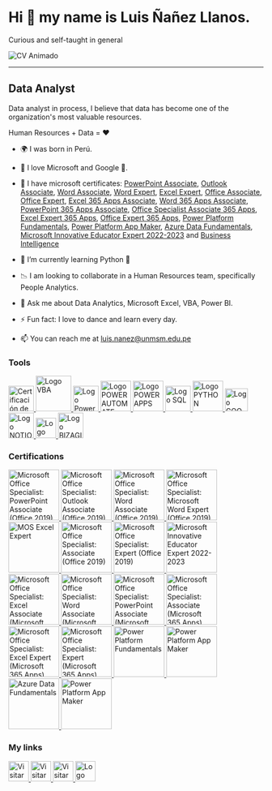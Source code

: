# Hi 👋 my name is Luis Ñañez Llanos.
Curious and self-taught in general

![CV Animado](https://user-images.githubusercontent.com/81267166/183773283-de7a6158-d910-4959-ae9d-fd18bac6ae73.gif)

<!--GIF-->

<!--
<img src="https://user-images.githubusercontent.com/81267166/183773283-de7a6158-d910-4959-ae9d-fd18bac6ae73.gif" width="400">
-->
<!--GIF-->

------------

## Data Analyst


Data analyst in process, I believe that data has become one of the organization's most valuable resources.

Human Resources + Data = ♥

- 🌍 I was born in Perú.
- 💙 I love Microsoft and Google 💛.
- 📖 I have microsoft certificates: [PowerPoint Associate](https://www.credly.com/badges/96479b05-3b92-49f5-b203-665b5b04573b), [Outlook Associate](https://www.credly.com/badges/b260c254-e2db-4173-8fd3-d5a9094753cd), [Word Associate](https://www.credly.com/badges/7c16ac0d-e44c-44cf-844d-fee73331e2ef), [Word Expert](https://www.credly.com/badges/7137b05f-ebc9-4a0d-867d-17b17fa8da4e), [Excel Expert](https://www.credly.com/badges/86f41f12-93ae-40df-97a4-def0a10ef6da), [Office Associate](https://www.credly.com/badges/e123a8f8-63c1-4dee-b5df-7b797e4e0f6d), [Office Expert](https://www.credly.com/badges/0ae23996-09de-42f1-87fe-c988751391ce), [Excel 365 Apps Associate](https://www.credly.com/badges/8d553b0c-b994-41d6-aea4-ffc33be290af), [Word 365 Apps Associate](https://www.credly.com/badges/696fe525-fb96-433d-9653-d6ac6df02852), [PowerPoint 365 Apps Associate](https://www.credly.com/badges/ef6ffb77-39eb-4d3a-90e4-d8547a205b85),  [Office Specialist Associate 365 Apps](https://www.credly.com/badges/b9d0a89f-fb6a-42b2-8497-3d33950bd974), [Excel Expert 365 Apps](https://www.credly.com/badges/f705c342-f055-489a-9d7a-1de10cfd2b6d), [Office Expert 365 Apps](https://www.credly.com/badges/2fd2c2de-8865-44e4-a63d-c519b915cc98), [Power Platform Fundamentals](https://www.credly.com/badges/d526de73-8b7b-4419-b117-e38379b23cd4), [Power Platform App Maker](https://www.credly.com/badges/81ca790f-f800-4dcc-942c-85a30ad19405), [Azure Data Fundamentals](https://www.credly.com/badges/ff408bc9-fb8c-4f14-8bd7-c8e61b393f54), [Microsoft Innovative Educator Expert 2022-2023](https://www.credly.com/badges/c9ff2288-a2a8-492a-a9f6-7058b09c0ab2) and [Business Intelligence](https://www.credly.com/badges/2919ee39-035c-4380-afbc-8ed354e08d66)

- 🧠 I’m currently learning Python 🐍
- 📉 I am looking to collaborate in a Human Resources team, specifically People Analytics.
- 💬 Ask me about Data Analytics, Microsoft Excel, VBA, Power BI.
- ⚡ Fun fact: I love to dance and learn every day.
- 📫  You can reach me at luis.nanez@unmsm.edu.pe


### Tools

<!--EXCEL-->
<a href="https://www.credly.com/badges/86f41f12-93ae-40df-97a4-def0a10ef6da">
  <image src="https://user-images.githubusercontent.com/81267166/183756236-62a8ce10-1348-4c23-8d78-785ab40b83d5.svg" alt="Certificación de Microsoft" width=50px>
</a>

<!--VBA-->  
<a href="#">
  <image src="https://user-images.githubusercontent.com/81267166/183758646-a96bf165-5c29-4b74-b9f4-a8f4b1fb6bc6.svg" alt="Logo VBA" width=70px>
</a>
  
<!--POWER BI-->  
<a href="https://app.powerbi.com/view?r=eyJrIjoiYmEyYTZmMGMtMjdlNC00NjRiLThiMjYtY2YzOTIwZmFlZTZmIiwidCI6IjJlNDA4NTYwLTg5NmEtNDRmYy1hNTBjLTFlOTllMTAwZTgxMiJ9&pageName=ReportSection">
  <image src="https://user-images.githubusercontent.com/81267166/183756495-8cdc59cd-d9ba-490f-89f7-7ccfa29f618a.svg" alt="Logo Power BI" width=50px>
</a>
  
 <!--POWER AUTOMATE-->  
<a href="https://www.credly.com/badges/d526de73-8b7b-4419-b117-e38379b23cd4" target="_blank">
  <image src="https://user-images.githubusercontent.com/81267166/195386132-c2d8c15b-6ae5-4257-9e2b-64aea89d3930.svg" alt="Logo POWER AUTOMATE" width=60px>
</a>
  
  
  <!--POWER APPS-->  
<a href="https://www.credly.com/badges/d526de73-8b7b-4419-b117-e38379b23cd4" target="_blank">
  <image src="https://user-images.githubusercontent.com/81267166/195386158-eca22501-1cfb-4b27-a428-86a7eedf81ef.svg" alt="Logo POWER APPS" width=60px>
</a>
  

 <!--SQL-->  
<a href="#">
  <image src="https://user-images.githubusercontent.com/81267166/183760986-70232646-4093-43dd-8b8d-2da4e22c457a.svg" alt="Logo SQL" width=50px>
</a>
  

  <!--PYTHON-->  
<a href="#">
  <image src="https://user-images.githubusercontent.com/81267166/183764858-7d48cec1-e97d-439f-bbc7-65b638944ecc.png" alt="Logo PYTHON" width=60px>
</a>
  
  
<!--GOOGLE SHEET-->  
<a href="#">
  <image src="https://user-images.githubusercontent.com/81267166/183765191-db308564-4034-4f6c-905c-995d2071a2f1.svg" alt="Logo GOOGLE SHEET" width=45px>
</a>

  
<!--NOTION-->  
<a href="#">
  <image src="https://user-images.githubusercontent.com/81267166/183763705-8316ccce-04ec-4e50-b95b-cbad1cdd230d.svg" alt="Logo NOTION" width=50px>
</a>

  
<!--FIGMA-->  
<a href="#">
  <image src="https://user-images.githubusercontent.com/81267166/183764564-29897fa9-3da0-4e67-bc4b-af45587cdf3e.svg" alt="Logo FIGMA" width=40px>
</a>
  
  <!--BIZAGI-->  
<a href="#">
  <image src="https://user-images.githubusercontent.com/81267166/183762002-b80182c6-846d-4ffd-b25f-4ea3ace175ce.svg" alt="Logo BIZAGI" width=50px>
</a>
  
 

  <!--------------------------------------
CERTIFICACIONES
----------------------------------------->
  
  ### Certifications


<!--Certificación Microsoft Office Specialist: PowerPoint Associate (Office 2019)--> 
<a href="https://www.credly.com/badges/96479b05-3b92-49f5-b203-665b5b04573b">
  <image src="https://user-images.githubusercontent.com/81267166/214389399-8454f60e-a88f-426f-aa61-9f78955256f3.png" alt="Microsoft Office Specialist: PowerPoint Associate (Office 2019)" width=100px>
</a>
  
<!--Certificación Microsoft Office Specialist: Outlook Associate (Office 2019)--> 
<a href="https://www.credly.com/badges/b260c254-e2db-4173-8fd3-d5a9094753cd">
  <image src="https://user-images.githubusercontent.com/81267166/211935475-8ca76d96-6b5a-4138-bfeb-da0b7cfa5f25.png" alt="Microsoft Office Specialist: Outlook Associate (Office 2019)" width=100px>
</a>
  

<!--Certificación Microsoft Office Specialist: Word Associate (Office 2019)--> 
<a href="https://www.credly.com/badges/7c16ac0d-e44c-44cf-844d-fee73331e2ef">
  <image src="https://user-images.githubusercontent.com/81267166/214389856-6675c480-1d8c-42e6-81f2-24583fc47519.png" alt="Microsoft Office Specialist: Word Associate (Office 2019)" width=100px>
</a>
  
  
<!--Certificación Microsoft Office Specialist: Microsoft Word Expert (Office 2019)--> 
<a href="https://www.credly.com/badges/7137b05f-ebc9-4a0d-867d-17b17fa8da4e">
  <image src="https://user-images.githubusercontent.com/81267166/211935159-8fab3ab3-a3cb-461b-b55c-1a8744573a74.png" alt="
Microsoft Office Specialist: Microsoft Word Expert (Office 2019)" width=100px>
</a> 

 <!--Certificación EXCEL --> 
 <a href="https://www.credly.com/badges/86f41f12-93ae-40df-97a4-def0a10ef6da">
  <image src="https://user-images.githubusercontent.com/81267166/183761303-84e93f3e-8c7d-4a72-96e1-f4967783772a.png" alt="MOS Excel Expert" width=100px>
</a>
   
 <!--Certificación OFFICE SPECIALIST ASSOCIATE --> 
 <a href="https://www.credly.com/badges/e123a8f8-63c1-4dee-b5df-7b797e4e0f6d">
  <image src="https://user-images.githubusercontent.com/81267166/214390446-8e73b436-0dda-4d13-9afe-82a61dc66bd3.png" alt="Microsoft Office Specialist: Associate (Office 2019)" width=100px>
</a>
   

 <!--Certificación OFFICE SPECIALIST EXPERT --> 
 <a href="https://www.credly.com/badges/0ae23996-09de-42f1-87fe-c988751391ce">
  <image src="https://user-images.githubusercontent.com/81267166/214390493-cae37b40-b7f8-4c10-803a-36002a5dd3d0.png" alt="Microsoft Office Specialist: Expert (Office 2019)" width=100px>
</a>
   
   
 <!--Microsoft Innovative Educator Expert 2022-2023--> 
<a href="https://www.credly.com/badges/c9ff2288-a2a8-492a-a9f6-7058b09c0ab2">
  <image src="https://user-images.githubusercontent.com/81267166/219440226-631f7991-22d5-4422-9d86-e260e4484a1e.png" alt="Microsoft Innovative Educator Expert 2022-2023" width=100px>
</a>
   
 <!--Certificación EXCEL 365 Apps --> 
 <a href="https://www.credly.com/badges/8d553b0c-b994-41d6-aea4-ffc33be290af">
  <image src="https://user-images.githubusercontent.com/81267166/208355935-87ebdc89-03bb-4c68-b619-2e61c4742a7a.png" alt="
Microsoft Office Specialist: Excel Associate (Microsoft 365 Apps)" width=100px>
</a>
   
   


  <!--Certificación WORD 365 Apps --> 
 <a href="https://www.credly.com/badges/696fe525-fb96-433d-9653-d6ac6df02852">
  <image src="https://user-images.githubusercontent.com/81267166/228417366-afb2d81d-4a62-4db8-b299-abd196dd74f2.png" alt="
Microsoft Office Specialist: Word Associate (Microsoft 365 Apps)" width=100px>
</a>
   


  <!--Certificación POWERPOINT 365 Apps --> 
 <a href="https://www.credly.com/badges/ef6ffb77-39eb-4d3a-90e4-d8547a205b85">
  <image src="https://user-images.githubusercontent.com/81267166/228417422-3dd2ae6f-6fa8-43c9-a865-ec0fe964107e.png" alt="
Microsoft Office Specialist: PowerPoint Associate (Microsoft 365 Apps)" width=100px>
</a>
   

  <!--Certificación OFFICE SPECIALIST ASSOCIATE 365 APPS --> 
 <a href="https://www.credly.com/badges/b9d0a89f-fb6a-42b2-8497-3d33950bd974">
  <image src="https://user-images.githubusercontent.com/81267166/214390347-f0a3ea71-615b-4776-b086-ef4461999eea.png" alt="Microsoft Office Specialist: Associate (Microsoft 365 Apps)" width=100px>
</a>
   
   
  <!--Certificación EXCEL EXPERT 365 APPS --> 
 <a href="https://www.credly.com/badges/f705c342-f055-489a-9d7a-1de10cfd2b6d">
  <image src="https://user-images.githubusercontent.com/81267166/234462563-8b26730a-eecb-45f2-9fc7-5d2887a6b1f5.png" alt="Microsoft Office Specialist: Excel Expert (Microsoft 365 Apps)" width=100px>
</a>
   
   
   
   <!--Certificación EXCEL EXPERT 365 APPS --> 
 <a href="https://www.credly.com/badges/2fd2c2de-8865-44e4-a63d-c519b915cc98">
  <image src="https://user-images.githubusercontent.com/81267166/234462742-094542d7-617f-4fd4-a8fc-f702e164701f.png" alt="Microsoft Office Specialist: Expert (Microsoft 365 Apps)" width=100px>
</a> 


<!--Certificación Power Platform Fundamentals --> 
<a href="https://www.credly.com/badges/d526de73-8b7b-4419-b117-e38379b23cd4">
  <image src="https://user-images.githubusercontent.com/81267166/183762485-59a97db7-4721-4471-8274-65bf04dd49db.png" alt="Power Platform Fundamentals" width=100px>
</a> 

<!--Certificación Power Platform App Maker--> 
<a href="https://www.credly.com/badges/81ca790f-f800-4dcc-942c-85a30ad19405">
  <image src="https://user-images.githubusercontent.com/81267166/208355499-69d1b646-34b5-4c76-9b5a-9c078d2e1f54.png" alt="Power Platform App Maker" width=100px>
</a>
  
<!--Certificación Azure Data Fundamentals--> 
<a href="https://www.credly.com/badges/ff408bc9-fb8c-4f14-8bd7-c8e61b393f54">
  <image src="https://user-images.githubusercontent.com/81267166/214388990-01f26b19-7629-4a0c-8a28-3544447d0dba.png" alt="Azure Data Fundamentals" width=100px>
</a> 



  
  

<!--Certificación Business Inteligence Certiprof--> 
<a href="https://www.credly.com/badges/2919ee39-035c-4380-afbc-8ed354e08d66">
  <image src="https://user-images.githubusercontent.com/81267166/208356070-8aaa65e3-5c4a-465d-8783-595748abb783.png" alt="Power Platform App Maker" width=100px>
</a>



  
  <!--------------------------------------
LINKS O ENLACES
----------------------------------------->  
  
  
### My links

<a href="https://www.luisnanezllanos.ml">
  <image src="https://user-images.githubusercontent.com/81267166/183754901-c0f65b82-823f-4b2d-8300-8dfc629e3e02.png" alt="Visitar Sitio Web" width=40px>
</a>
 
<a href="https://www.linkedin.com/in/luis-nanez-llanos">
  <image src="https://user-images.githubusercontent.com/81267166/183753352-866c3f8e-1b44-4c9e-a929-ecf386ceda83.png" alt="Visitar LinkedIn" width=40px>
</a>
  
<a href="https://www.youtube.com/c/PeruenEstudio?sub_confirmation=1">
  <image src="https://user-images.githubusercontent.com/81267166/183755244-57784e9d-c940-4ddd-b0a6-b820a4f62826.png" alt="Visitar Canal YouTube" width=40px>
</a>

<a href="https://app.powerbi.com/view?r=eyJrIjoiYmEyYTZmMGMtMjdlNC00NjRiLThiMjYtY2YzOTIwZmFlZTZmIiwidCI6IjJlNDA4NTYwLTg5NmEtNDRmYy1hNTBjLTFlOTllMTAwZTgxMiJ9&pageName=ReportSection">
  <image src="https://user-images.githubusercontent.com/81267166/183756495-8cdc59cd-d9ba-490f-89f7-7ccfa29f618a.svg" alt="Logo Power BI" width=40px>
</a>









<!--LOGOS DE EMPRESAS-->
<!--Morris Solutions-->
<!--
![1](https://user-images.githubusercontent.com/81267166/201459721-f33330bf-f7bb-464c-84bd-31c5f58d4c03.png)
-->

<!--Freelance-->
<!--
![2](https://user-images.githubusercontent.com/81267166/201459749-c68627e0-be38-4567-978f-7a01c81489a9.png)
-->

<!--ONP-->
<!--
![3](https://user-images.githubusercontent.com/81267166/201459750-3410a6b2-a70a-4f63-9013-6675fc5f8d58.png)
-->

<!--Contraloria-->
<!--
![4](https://user-images.githubusercontent.com/81267166/201459753-1be73bdc-9671-414e-9cc1-ed2c34dc33b0.png)
-->

  

<!--LOGOS DE INSTITUCIONES DE CURSOS-->
<!--EDteam-->
<!--
![1](https://user-images.githubusercontent.com/81267166/205414271-def742eb-70c6-4583-aba4-ab940a8923d3.png)
-->
  

 <!--Platzi-->
<!--
![Platzi](https://user-images.githubusercontent.com/81267166/205414422-f46340c9-b8da-459b-ab8b-0cc902bcb8da.jpg)
-->


 <!--Udemy-->
<!--
![Udemy](https://user-images.githubusercontent.com/81267166/205414467-f93438fd-cfae-4297-bc81-9fda8038d8ce.png)
-->


 <!--LinkedIn-->
<!--
  ![Linkedin](https://user-images.githubusercontent.com/81267166/205414494-38149b19-9af7-4ebc-96d8-5fdcdfb98b35.png)
-->


 <!--DataCamp-->
<!--
  ![Datacamp](https://user-images.githubusercontent.com/81267166/205414513-876a8c17-5971-4c6a-8591-1cba1d263da9.png)
-->
  

 <!--Netzun-->
<!--
![Netzun](https://user-images.githubusercontent.com/81267166/205414529-8230d899-e9d1-4768-a52e-c6e35e58dd06.png)
-->


 <!--Crehana-->
<!--
![Crehana](https://user-images.githubusercontent.com/81267166/205414552-cd82e6d0-2924-4ff6-91e4-ed2471f8ba1b.png)
-->
  

 <!--IDEO-->
<!--
![IDEO](https://user-images.githubusercontent.com/81267166/205414563-149a8dde-b98b-4aed-a212-f84853851355.jpg)
-->
  
 <!--Temixa-->
<!--
![Temixa](https://user-images.githubusercontent.com/81267166/205414577-89a3f6e7-c309-4ff4-a6a8-206e6484fd96.png)
-->
  

 <!--SERVIR-->
<!--
![SERVIR](https://user-images.githubusercontent.com/81267166/205414599-d78bbf29-7b52-44a1-8661-cb1914bac7f2.jpg)
-->


 <!--EGEC PERÚ-->
<!--
![EGEC PERU](https://user-images.githubusercontent.com/81267166/205414620-0216ad17-2361-43cd-938f-c3c808b369c7.png)
-->
 

 <!--Google-->
<!--
![Google](https://user-images.githubusercontent.com/81267166/205414633-bcaef204-d5b4-4449-ba48-b23e286f317a.png)
-->
  
 

<!--Microsoft-->
<!--
![Microsoft](https://user-images.githubusercontent.com/81267166/205414668-82ed8173-edb5-4416-8b95-7d3478e8206e.png)
-->



<!--Eduline-->
<!--
![Eduline](https://user-images.githubusercontent.com/81267166/205414695-b9e6caa0-ac2b-495c-a60b-9c05bd08e873.png)
-->
  
<!--Coderhouse-->
<!--
  ![Coderhouse](https://user-images.githubusercontent.com/81267166/205414729-86b9f8c1-d5bb-4ed1-81ed-e4112fd46acb.png)
-->  


<!--Business Insight Center-->
<!--
  ![Business Insight Center](https://user-images.githubusercontent.com/81267166/205414782-e760f93a-dffe-4451-aedc-1c0548acb19b.png)
-->  
  

  <!--CINFO-->
<!--
![CINFO](https://user-images.githubusercontent.com/81267166/205414832-a77ecf36-3b77-4c63-95b9-c6c670abb6f8.png)
-->  
 
 
  <!--Cenap Perú-->

<!--
![CenapPeru](https://user-images.githubusercontent.com/81267166/205414856-af076435-8f38-4321-b725-b88df775df8b.jpg)
-->  
 
 
  <!--USP-->
<!--
![USP](https://user-images.githubusercontent.com/81267166/205414866-7cde7f07-48a0-4304-bc92-586ef9fd42e3.png)
-->  

  
  <!--MIPT-->
<!--
![MIPT](https://user-images.githubusercontent.com/81267166/205414888-0fdedd6f-415e-468d-8844-a48a268a0c47.png)
-->  

  
  <!--Pluralsight-->
<!--
![Pluralsight](https://user-images.githubusercontent.com/81267166/205414903-34c85578-82b6-4d0a-92cd-251e0b4dd4e6.jpg)
-->  
  
  <!--SQLBI-->
<!--
![SQLBI](https://user-images.githubusercontent.com/81267166/205414925-b6d3185b-02ae-47b4-a93a-68d12401d106.png)
-->  
  

  <!--Sololearn-->
<!--
![Sololearn](https://user-images.githubusercontent.com/81267166/205415214-e5083579-fe73-43da-b17d-46e95a00a48c.png)
-->  
 
 
  <!--365DataScience-->
<!--
![365DataScience](https://user-images.githubusercontent.com/81267166/205415231-5d9a9c04-7036-4d40-8109-1611a3f3d760.png)
-->  
  

  <!--OpenWebinars-->
<!--
![OpenWebinars](https://user-images.githubusercontent.com/81267166/205415243-3221f7ab-4f53-44b2-96ef-b9bf65fa74ff.jpg)
-->  
 
 
  <!--CIDTH-->
<!--
![CIDTH](https://user-images.githubusercontent.com/81267166/205415258-f7eed91f-1299-4782-a274-ba79043f74e8.png)
-->
  

 <!--Certiprof-->
<!--
![download](https://user-images.githubusercontent.com/81267166/205418180-b541fc4a-7dcf-4b25-a45b-4db00cc46c59.png)
-->


   <!--TMPP-->
<!--
  ![TMPP](https://user-images.githubusercontent.com/81267166/205417251-b48c1306-cc32-4554-835a-ee07b7851fda.png)
-->
  
   <!--DataPath-->
<!--
  ![DataPath](https://user-images.githubusercontent.com/81267166/217611295-84f6ea2b-94e1-4841-ac3a-3148123eb772.jpg)
-->

<!--BANCOOOOS O CUENTAS BANCARIAS -->
  

<!--
  ![FPAY](https://user-images.githubusercontent.com/81267166/227313475-c8ca72db-b14f-4801-b298-277ad719688c.jpg)
-->

<!--
  ![BANCO FALABELLA](https://user-images.githubusercontent.com/81267166/227313755-7153e402-f4b8-4622-a1ba-2ae1152496ed.jpg)
-->
  
<!--
  ![INTERBANK](https://user-images.githubusercontent.com/81267166/227313989-a22d0d3f-ffad-4618-8ffd-e2a5e6753fe9.jpg)
-->
  
<!--
  ![BCP](https://user-images.githubusercontent.com/81267166/227314081-af62f6ef-03c2-4e52-8ed5-b365acdc1893.jpg)
-->


<!--
  ![TREN](https://user-images.githubusercontent.com/81267166/227314243-d7a83d70-cfe7-40f0-871f-d0656d9bc291.png)
-->

<!--
  POWER UP PROGRAM (DESAFÍO APP CHALLENGE)
-->
  
 <!--
  ![LOGO SVG WORKS CYCLE](https://github.com/LuisNanez/luisnanez/assets/81267166/502765dc-b2e2-482d-8d23-cfdcfb865a9c)
-->
  
   <!--
  ![LOGO PNG WORKS CYCLE](https://github.com/LuisNanez/luisnanez/assets/81267166/1b5dbecd-7e7c-4775-98fa-d7c615edcd83)
-->
  
 <!--
  ![bike-chain.png](https://user-images.githubusercontent.com/81267166/233255459-fe174da9-8d0e-4483-abac-65f70c36d145.png)
-->

<!--
  ![mountain-bike-black.png](https://user-images.githubusercontent.com/81267166/233255821-9a851dde-f293-4330-b5a8-f30eb6f0e65d.png)
-->

<!--
  ![mountain-bike-frame.png](https://user-images.githubusercontent.com/81267166/233255856-47a41a81-8a90-41b5-b04d-de2fbf762760.png)
-->


<!--
  ![mountain-bike-front-wheel.png](https://user-images.githubusercontent.com/81267166/233256010-fbeb32fa-02a6-4ea2-a5e9-f3331bb20492.png)
-->

<!--
  ![mountain-bike-pedal.png](https://user-images.githubusercontent.com/81267166/233256130-f8bcb96f-acc9-421e-99a7-bfb16e87e5fb.png)
-->
 

<!--
  ![mountain-bike-rear-wheel.png](https://user-images.githubusercontent.com/81267166/233256234-9c288832-98b0-4bd2-8ae1-cc709583f2d8.png)
-->


<!--
  ![mountain-bike-seat.png](https://user-images.githubusercontent.com/81267166/233256312-b81d466f-fc1f-4c70-8e2f-23706c90239c.png)
-->


<!--
  ![mountain-handlebars.png](https://user-images.githubusercontent.com/81267166/233256372-b99629af-a050-4426-b1ac-5a3a1494b964.png)
-->

<!--
  ![red-long-sleeve-jersey.png](https://user-images.githubusercontent.com/81267166/233256449-3f75dc4d-aa9e-48a8-bae7-8432df665d97.png)
-->

<!--
  ![road-bike-red.png](https://user-images.githubusercontent.com/81267166/233256537-d63ae9f7-6413-423c-b52f-6d70913617c9.png)
-->


<!--
  ![road-bike-seat.png](https://user-images.githubusercontent.com/81267166/233256607-88d775dc-b85c-40bd-a97b-0cf96488d5e7.png)
-->

<!--
  ![road-handlebars.png](https://user-images.githubusercontent.com/81267166/233256744-47f1ebb8-8f9a-487e-b7ba-3b2ef836395b.png)
-->


<!--
  ![road-red-frame.png](https://user-images.githubusercontent.com/81267166/233256818-46ba1cac-58ee-4f8f-ab53-be1cfccedd61.png)
-->
 

<!--
  ![road-white-frame.png](https://user-images.githubusercontent.com/81267166/233256908-0da843b8-3330-4670-8b8e-7ca0d6b2fbe8.png)
-->


<!--
  ![touring-panniers.png](https://user-images.githubusercontent.com/81267166/233256997-381a4fac-c304-47fb-98b4-f8f623ecdca3.png)
-->
  
<!--
  ![white-helmet.png](https://user-images.githubusercontent.com/81267166/233257073-0df3a669-8ee1-4a07-a994-bdc512e32fdd.png)
-->



